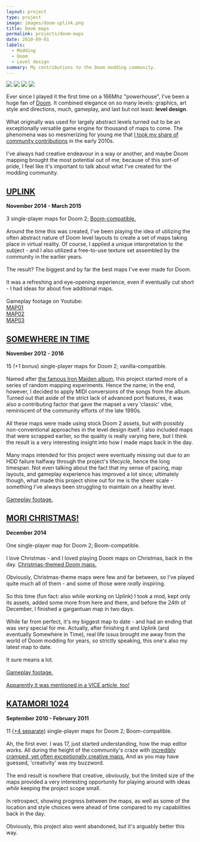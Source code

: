 ```yaml
---
layout: project
type: project
image: images/doom-uplink.png
title: Doom maps
permalink: projects/doom-maps
date: 2010-09-01
labels:
  - Modding
  - Doom
  - Level design
summary: My contributions to the Doom modding community.
---
```


<div class="ui small rounded images">
  <img class="ui image" src="https://www.doomworld.com/images/newstuff/529/uplink1503.png">
  <img class="ui image" src="https://www.doomworld.com/images/newstuff/506/intime09.png">
  <img class="ui image" src="https://www.doomworld.com/images/newstuff/475/morixmas04.png">
  <img class="ui image" src="https://www.doomworld.com/images/newstuff/385/kat102407.png">
</div>

Ever since I played it the first time on a 166Mhz "powerhouse", I've been a huge fan of <a href='https://en.wikipedia.org/wiki/Doom_(1993_video_game)' target='_blank'>Doom</a>. It combined elegance on so many levels: graphics, art style and directions, much, gameplay, and last but not least: <b>level design</b>.
<br><br>
What originally was used for largely abstract levels turned out to be an exceptionally versatile game engine for thousand of maps to come. The phenomena was so mesmerizing for young me that <a href='https://www.doomworld.com/profile/11640-katamori/' target='_blank'>I took my share of community contributions</a> in the early 2010s. 
<br><br> 
I've always had creative endeavour in a way or another, and maybe Doom mapping brought the most potential out of me; because of this sort-of pride, I feel like it's important to talk about what I've created for the modding community.

<h2> <a href='https://www.doomworld.com/idgames/levels/doom2/Ports/s-u/uplink15' target='_blank'>UPLINK</a> </h2>

<b>November 2014 - March 2015</b>
<br><br>
3 single-player maps for Doom 2; <a href='https://doomwiki.org/wiki/Boom' target='_blank'>Boom-compatible.</a>
<br><br>
Around the time this was created, I've been playing the idea of utilizing the often abstract nature of Doom level layouts to create a set of maps taking place in virtual reality. Of course, I applied a unique interpretation to the subject - and I also utilized a free-to-use texture set assembled by the community in the earlier years. 
<br><br> 
The result? The biggest and by far the best maps I've ever made for Doom. 
<br><br> 
It was a refreshing and eye-opening experience, even if eventually cut short - I had ideas for about five additional maps.
<br><br>
Gameplay footage on Youtube:<br>
<a href='https://www.youtube.com/watch?v=A_IxC88UivM'>MAP01</a><br>
<a href='https://www.youtube.com/watch?v=DDAT1WRekOk'>MAP02</a><br> 
<a href='https://www.youtube.com/watch?v=wNeAOWItFLQ'>MAP03</a>


<h2> <a href='https://www.doomworld.com/idgames/levels/doom2/Ports/megawads/intime' target='_blank'>SOMEWHERE IN TIME</a> </h2>

<b>November 2012 - 2016</b>
<br><br>
15 (+1 bonus) single-player maps for Doom 2; vanilla-compatible. 
<br><br> 
Named after <a href='https://en.wikipedia.org/wiki/Somewhere_in_Time_(Iron_Maiden_album)' target='_blank'>the famous Iron Maiden album</a>, this project started more of a series of random mapping experiments. Hence the name; in the end, however, I decided to apply MIDI conversions of the songs from the album. Turned out that aside of the strict lack of advanced port features, it was also a contributing factor that gave the mapset a very 'classic' vibe, reminiscent of the community efforts of the late 1990s. 
<br><br> 
All these maps were made using stock Doom 2 assets, but with possibly non-conventional approaches in the level design itself. I also included maps that were scrapped earlier, so the quality is really varying here, but I think the result is a very interesting insight into how I made maps back in the day. 
<br><br> 
Many maps intended for this project were eventually missing out due to an HDD failure halfway through the project's lifecycle, hence the long timespan. Not even talking about the fact that my sense of pacing, map layouts, and gameplay experience has improved a lot since; ultimately though, what made this project shine out for me is the sheer scale - something I've always been struggling to maintain on a healthy level. 
<br><br> 
<a href='https://www.youtube.com/playlist?list=PLgS1ZoidySwNqFssfWLM7jBNxjKIqWMR1' target='_blank'>Gameplay footage.</a>

<h2><a href='https://www.doomworld.com/idgames/themes/xmas/morixmas' target='_blank'>MORI CHRISTMAS!</a></h2>

<b>December 2014</b>
<br><br>
One single-player map for Doom 2; Boom-compatible. 
<br><br> 
I love Christmas - and I loved playing Doom maps on Christmas, back in the day. <a href='https://www.youtube.com/watch?v=6Jfypeqh7b0&list=PLgS1ZoidySwMdnLfTI_9Xd89MIeU-CqlD' target='_blank'>Christmas-themed Doom maps.</a> 
<br><br> 
Obviously, Christmas-theme maps were few and far between, so I've played quite much all of them - and some of those were <i>really</i> inspiring. 
<br><br> 
So this time (fun fact: also while working on Uplink) I took a mod, kept only its assets, added some more from here and there, and before the 24th of December, I finished a gargantuan map in two days. 
<br><br> 
While far from perfect, it's my biggest map to date - and had an ending that was very special for me. Actually, after finishing it and Uplink (and eventually Somewhere in Time), real life issus brought me away from the world of Doom modding for years, so strictly speaking, this one's also my latest map to date. 
<br><br> 
It sure means a lot. 
<br><br> 
<a href='https://www.youtube.com/watch?v=RaIq1SOTlOE'>Gameplay footage.</a>
<br><br>
<a href='https://www.vice.com/en/article/pgkvzn/doom-christmas-mods'>Apparently it was mentioned in a VICE article, too!</a>

<h2><a href='https://www.doomworld.com/idgames/levels/doom2/Ports/j-l/kat1024' target='_blank'>KATAMORI 1024</a></h2>

<b>September 2010 - February 2011</b>
<br><br>
11 <a href='https://www.doomworld.com/idgames/levels/doom2/Ports/j-l/k1024le' target='_blank'>(+4 separate)</a> single-player maps for Doom 2; Boom-compatible. 
<br><br> 
Ah, the first ever. I was 17, just started understanding, how the map editor works. All during the height of the community's craze with <a href='https://www.youtube.com/results?search_query=doom+2+claustrophobia+1024' target='_blank'>incredibly cramped, yet often exceptionally creative maps.</a> And as you may have guessed, 'creativity' was my buzzword. 
<br><br> 
The end result is nowhere that creative, obviously, but the limited size of the maps provided a very interesting opportunity for playing around with ideas <i>while</i> keeping the project scope small. 
<br><br> 
In retrospect, showing progress between the maps, as well as some of the location and style choices were ahead of time compared to my capabilities back in the day. 
<br><br> 
Obviously, this project also went abandoned, but it's arguably better this way.